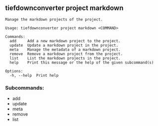 ## tiefdownconverter project markdown

```
Manage the markdown projects of the project.

Usage: tiefdownconverter project markdown <COMMAND>

Commands:
  add     Add a new markdown project to the project.
  update  Update a markdown project in the project.
  meta    Manage the metadata of a markdown project.
  remove  Remove a markdown project from the project.
  list    List the markdown projects in the project.
  help    Print this message or the help of the given subcommand(s)

Options:
  -h, --help  Print help
```

### Subcommands:
- add
- update
- meta
- remove
- list

